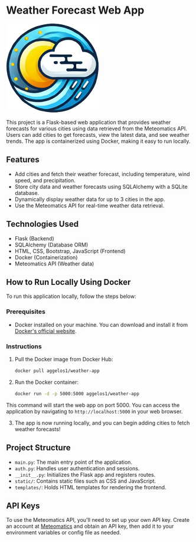 # Weather Forecast Web App
![Weather App Logo](website/static/img/weatherlogo.png)

This project is a Flask-based web application that provides weather forecasts for various cities using data retrieved from the Meteomatics API.
Users can add cities to get forecasts, view the latest data, and see weather trends. The app is containerized using Docker, making it easy to run locally.

## Features

- Add cities and fetch their weather forecast, including temperature, wind speed, and precipitation.
- Store city data and weather forecasts using SQLAlchemy with a SQLite database.
- Dynamically display weather data for up to 3 cities in the app.
- Use the Meteomatics API for real-time weather data retrieval.

## Technologies Used

- Flask (Backend)
- SQLAlchemy (Database ORM)
- HTML, CSS, Bootstrap, JavaScript (Frontend)
- Docker (Containerization)
- Meteomatics API (Weather data)

## How to Run Locally Using Docker

To run this application locally, follow the steps below:

### Prerequisites

- Docker installed on your machine. You can download and install it from [Docker's official website](https://www.docker.com/get-started).

### Instructions

1. Pull the Docker image from Docker Hub:

   ```bash
   docker pull aggelos1/weather-app

2. Run the Docker container:

   ```bash
   docker run -d -p 5000:5000 aggelos1/weather-app

  This command will start the web app on port 5000. You can access the application by navigating to `http://localhost:5000` in your web browser.

3. The app is now running locally, and you can begin adding cities to fetch weather forecasts!

## Project Structure

- `main.py`: The main entry point of the application.
- `auth.py`: Handles user authentication and sessions.
- `__init__.py`: Initializes the Flask app and registers routes.
- `static/`: Contains static files such as CSS and JavaScript.
- `templates/`: Holds HTML templates for rendering the frontend.

## API Keys

To use the Meteomatics API, you'll need to set up your own API key.
Create an account at [Meteomatics](https://www.meteomatics.com/en/api/getting-started/) and obtain an API key, then add it
to your environment variables or config file as needed.
